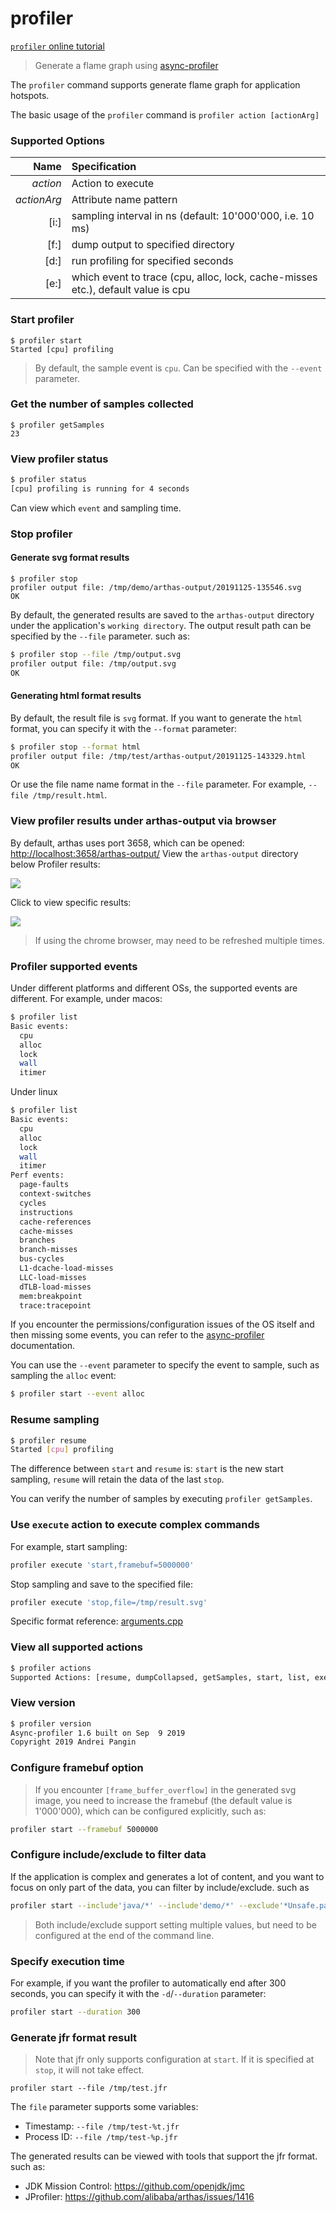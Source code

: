 profiler
===

[`profiler` online tutorial](https://arthas.aliyun.com/doc/arthas-tutorials.html?language=en&id=command-profiler)

> Generate a flame graph using [async-profiler](https://github.com/jvm-profiling-tools/async-profiler)

The `profiler` command supports generate flame graph for application hotspots.

The basic usage of the `profiler` command is `profiler action [actionArg]`

### Supported Options

|Name|Specification|
|---:|:---|
|*action*|Action to execute|
|*actionArg*|Attribute name pattern|
|[i:]|sampling interval in ns (default: 10'000'000, i.e. 10 ms)|
|[f:]|dump output to specified directory|
|[d:]|run profiling for specified seconds|
|[e:]|which event to trace (cpu, alloc, lock, cache-misses etc.), default value is cpu|

### Start profiler

```
$ profiler start
Started [cpu] profiling
```

> By default, the sample event is `cpu`. Can be specified with the `--event` parameter.


### Get the number of samples collected

```
$ profiler getSamples
23
```

### View profiler status

```bash
$ profiler status
[cpu] profiling is running for 4 seconds
```

Can view which `event` and sampling time.

### Stop profiler

#### Generate svg format results

```
$ profiler stop
profiler output file: /tmp/demo/arthas-output/20191125-135546.svg
OK
```

By default, the generated results are saved to the `arthas-output` directory under the application's `working directory`. The output result path can be specified by the `--file` parameter. such as:

```bash
$ profiler stop --file /tmp/output.svg
profiler output file: /tmp/output.svg
OK
```

#### Generating html format results

By default, the result file is `svg` format. If you want to generate the `html` format, you can specify it with the `--format` parameter:

```bash
$ profiler stop --format html
profiler output file: /tmp/test/arthas-output/20191125-143329.html
OK
```

Or use the file name name format in the `--file` parameter. For example, `--file /tmp/result.html`.

### View profiler results under arthas-output via browser

By default, arthas uses port 3658, which can be opened: [http://localhost:3658/arthas-output/](http://localhost:3658/arthas-output/) View the `arthas-output` directory below Profiler results:

![](_static/arthas-output.jpg)

Click to view specific results:

![](_static/arthas-output-svg.jpg)

> If using the chrome browser, may need to be refreshed multiple times.

### Profiler supported events

Under different platforms and different OSs, the supported events are different. For example, under macos:

```bash
$ profiler list
Basic events:
  cpu
  alloc
  lock
  wall
  itimer
```

Under linux

```bash
$ profiler list
Basic events:
  cpu
  alloc
  lock
  wall
  itimer
Perf events:
  page-faults
  context-switches
  cycles
  instructions
  cache-references
  cache-misses
  branches
  branch-misses
  bus-cycles
  L1-dcache-load-misses
  LLC-load-misses
  dTLB-load-misses
  mem:breakpoint
  trace:tracepoint
```

If you encounter the permissions/configuration issues of the OS itself and then missing some events, you can refer to the [async-profiler](https://github.com/jvm-profiling-tools/async-profiler) documentation.

You can use the `--event` parameter to specify the event to sample, such as sampling the `alloc` event:

```bash
$ profiler start --event alloc
```


### Resume sampling

```bash
$ profiler resume
Started [cpu] profiling
```

The difference between `start` and `resume` is: `start` is the new start sampling, `resume` will retain the data of the last `stop`.

You can verify the number of samples by executing `profiler getSamples`.


### Use `execute` action to execute complex commands

For example, start sampling:  

```bash
profiler execute 'start,framebuf=5000000'
```

Stop sampling and save to the specified file:

```bash
profiler execute 'stop,file=/tmp/result.svg'
```

Specific format reference: [arguments.cpp](https://github.com/jvm-profiling-tools/async-profiler/blob/v1.8.1/src/arguments.cpp#L50)

### View all supported actions

```bash
$ profiler actions
Supported Actions: [resume, dumpCollapsed, getSamples, start, list, execute, version, stop, load, dumpFlat, actions, dumpTraces, status]
```


### View version

```bash
$ profiler version
Async-profiler 1.6 built on Sep  9 2019
Copyright 2019 Andrei Pangin
```

### Configure framebuf option

> If you encounter `[frame_buffer_overflow]` in the generated svg image, you need to increase the framebuf (the default value is 1'000'000), which can be configured explicitly, such as:

```bash
profiler start --framebuf 5000000
```

### Configure include/exclude to filter data

If the application is complex and generates a lot of content, and you want to focus on only part of the data, you can filter by include/exclude. such as

```bash
profiler start --include'java/*' --include'demo/*' --exclude'*Unsafe.park*'
```

> Both include/exclude support setting multiple values, but need to be configured at the end of the command line.


### Specify execution time

For example, if you want the profiler to automatically end after 300 seconds, you can specify it with the `-d`/`--duration` parameter:

```bash
profiler start --duration 300
```

### Generate jfr format result

> Note that jfr only supports configuration at `start`. If it is specified at `stop`, it will not take effect.

```
profiler start --file /tmp/test.jfr
```

The `file` parameter supports some variables:

* Timestamp: `--file /tmp/test-%t.jfr`
* Process ID: `--file /tmp/test-%p.jfr`


The generated results can be viewed with tools that support the jfr format. such as:

* JDK Mission Control: https://github.com/openjdk/jmc
* JProfiler: https://github.com/alibaba/arthas/issues/1416

